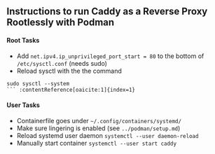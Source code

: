 ## Instructions to run Caddy as a Reverse Proxy Rootlessly with Podman

#### Root Tasks
- Add `net.ipv4.ip_unprivileged_port_start = 80` to the bottom of `/etc/sysctl.conf` (needs sudo)
- Reload sysctl with the the command
```
sudo sysctl --system
``` :contentReference[oaicite:1]{index=1} 
```

#### User Tasks
- Containerfile goes under `~/.config/containers/systemd/`
- Make sure lingering is enabled (see `../podman/setup.md`)
- Reload systemd user daemon `systemctl --user daemon-reload`
- Manually start container `systemctl --user start caddy`